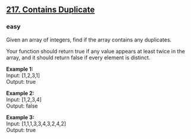 ## [217. Contains Duplicate](https://leetcode.com/problems/contains-duplicate/)
### easy

Given an array of integers, find if the array contains any duplicates.

Your function should return true if any value appears at least twice in the array, and it should return false if every element is distinct.
<br/>

__Example 1:__<br/>
Input: [1,2,3,1]<br/>
Output: true

__Example 2:__<br/>
Input: [1,2,3,4]<br/>
Output: false

__Example 3:__<br/>
Input: [1,1,1,3,3,4,3,2,4,2]<br/>
Output: true
